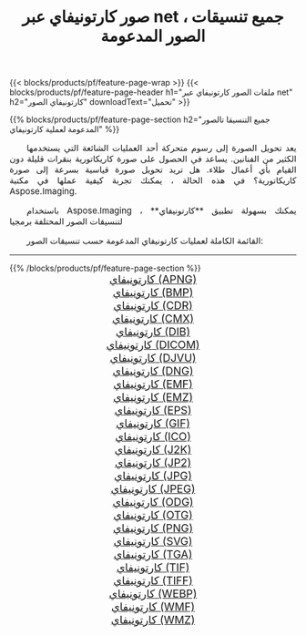 ﻿---
title: صور كارتونيفاي عبر net ، جميع تنسيقات الصور المدعومة 
weight: 3920
url: /ar/net/cartoonify/ 
lang: ar
langdirlevel: 2
locales: zh-hans,ja,it,ru,de,es,fr,nl,id,lt,pl,pt,vi,tr,ko,zh-hant,ar,hi,th,sv,cs,uk,he
description: باستخدام Aspose.Imaging يمكنك بسهولة كارتونيفاي الصور عبر net
---

{{< blocks/products/pf/feature-page-wrap >}}
{{< blocks/products/pf/feature-page-header h1="ملفات الصور كارتونيفاي عبر net" h2="كارتونيفاي الصور" downloadText="تحميل" >}}


{{% blocks/products/pf/feature-page-section  h2="جميع التنسيقا تالصور  المدعومة لعملية كارتونيفاي" %}}
<p align="justify" style="text-indent:2em;font-size:15px;">
يعد تحويل الصورة إلى رسوم متحركة أحد العمليات الشائعة التي يستخدمها الكثير من الفنانين. يساعد في الحصول على صورة كاريكاتورية بنقرات قليلة دون القيام بأي أعمال طلاء. هل تريد تحويل صورة قياسية بسرعة إلى صورة كاريكاتورية؟ في هذه الحالة ، يمكنك تجربة كيفية عملها في مكتبة Aspose.Imaging.
</p>
<p align="justify" style="text-indent:2em;font-size:15px;">
باستخدام Aspose.Imaging ، يمكنك بسهولة تطبيق **كارتونيفاي** لتنسيقات الصور المختلفة برمجيا
</p>
<p align="justify" style="text-indent:2em;font-size:15px;">
القائمة الكاملة لعمليات كارتونيفاي المدعومة حسب تنسيقات الصور:
</p>
<hr/>
{{% /blocks/products/pf/feature-page-section %}}
<div class="container-fluid productfamilypage bg-gray">
    <div class="convertypes bg-gray agp-content section">
        <div class="container">
		<div class="row other-converters" style="gap: 10px;font-size: 19px;text-align:center;">
		    <div class='col-md-2 other-converter remove-lp remove-rp'><a href="/imaging/ar/net/cartoonify/apng/" style="padding:15px;">كارتونيفاي (APNG)</a></div><div class='col-md-2 other-converter remove-lp remove-rp'><a href="/imaging/ar/net/cartoonify/bmp/" style="padding:15px;">كارتونيفاي (BMP)</a></div><div class='col-md-2 other-converter remove-lp remove-rp'><a href="/imaging/ar/net/cartoonify/cdr/" style="padding:15px;">كارتونيفاي (CDR)</a></div><div class='col-md-2 other-converter remove-lp remove-rp'><a href="/imaging/ar/net/cartoonify/cmx/" style="padding:15px;">كارتونيفاي (CMX)</a></div><div class='col-md-2 other-converter remove-lp remove-rp'><a href="/imaging/ar/net/cartoonify/dib/" style="padding:15px;">كارتونيفاي (DIB)</a></div><div class='col-md-2 other-converter remove-lp remove-rp'><a href="/imaging/ar/net/cartoonify/dicom/" style="padding:15px;">كارتونيفاي (DICOM)</a></div><div class='col-md-2 other-converter remove-lp remove-rp'><a href="/imaging/ar/net/cartoonify/djvu/" style="padding:15px;">كارتونيفاي (DJVU)</a></div><div class='col-md-2 other-converter remove-lp remove-rp'><a href="/imaging/ar/net/cartoonify/dng/" style="padding:15px;">كارتونيفاي (DNG)</a></div><div class='col-md-2 other-converter remove-lp remove-rp'><a href="/imaging/ar/net/cartoonify/emf/" style="padding:15px;">كارتونيفاي (EMF)</a></div><div class='col-md-2 other-converter remove-lp remove-rp'><a href="/imaging/ar/net/cartoonify/emz/" style="padding:15px;">كارتونيفاي (EMZ)</a></div><div class='col-md-2 other-converter remove-lp remove-rp'><a href="/imaging/ar/net/cartoonify/eps/" style="padding:15px;">كارتونيفاي (EPS)</a></div><div class='col-md-2 other-converter remove-lp remove-rp'><a href="/imaging/ar/net/cartoonify/gif/" style="padding:15px;">كارتونيفاي (GIF)</a></div><div class='col-md-2 other-converter remove-lp remove-rp'><a href="/imaging/ar/net/cartoonify/ico/" style="padding:15px;">كارتونيفاي (ICO)</a></div><div class='col-md-2 other-converter remove-lp remove-rp'><a href="/imaging/ar/net/cartoonify/j2k/" style="padding:15px;">كارتونيفاي (J2K)</a></div><div class='col-md-2 other-converter remove-lp remove-rp'><a href="/imaging/ar/net/cartoonify/jp2/" style="padding:15px;">كارتونيفاي (JP2)</a></div><div class='col-md-2 other-converter remove-lp remove-rp'><a href="/imaging/ar/net/cartoonify/jpg/" style="padding:15px;">كارتونيفاي (JPG)</a></div><div class='col-md-2 other-converter remove-lp remove-rp'><a href="/imaging/ar/net/cartoonify/jpeg/" style="padding:15px;">كارتونيفاي (JPEG)</a></div><div class='col-md-2 other-converter remove-lp remove-rp'><a href="/imaging/ar/net/cartoonify/odg/" style="padding:15px;">كارتونيفاي (ODG)</a></div><div class='col-md-2 other-converter remove-lp remove-rp'><a href="/imaging/ar/net/cartoonify/otg/" style="padding:15px;">كارتونيفاي (OTG)</a></div><div class='col-md-2 other-converter remove-lp remove-rp'><a href="/imaging/ar/net/cartoonify/png/" style="padding:15px;">كارتونيفاي (PNG)</a></div><div class='col-md-2 other-converter remove-lp remove-rp'><a href="/imaging/ar/net/cartoonify/svg/" style="padding:15px;">كارتونيفاي (SVG)</a></div><div class='col-md-2 other-converter remove-lp remove-rp'><a href="/imaging/ar/net/cartoonify/tga/" style="padding:15px;">كارتونيفاي (TGA)</a></div><div class='col-md-2 other-converter remove-lp remove-rp'><a href="/imaging/ar/net/cartoonify/tif/" style="padding:15px;">كارتونيفاي (TIF)</a></div><div class='col-md-2 other-converter remove-lp remove-rp'><a href="/imaging/ar/net/cartoonify/tiff/" style="padding:15px;">كارتونيفاي (TIFF)</a></div><div class='col-md-2 other-converter remove-lp remove-rp'><a href="/imaging/ar/net/cartoonify/webp/" style="padding:15px;">كارتونيفاي (WEBP)</a></div><div class='col-md-2 other-converter remove-lp remove-rp'><a href="/imaging/ar/net/cartoonify/wmf/" style="padding:15px;">كارتونيفاي (WMF)</a></div><div class='col-md-2 other-converter remove-lp remove-rp'><a href="/imaging/ar/net/cartoonify/wmz/" style="padding:15px;">كارتونيفاي (WMZ)</a></div>
                </div>
        </div>
    </div>
</div>
<br/>
